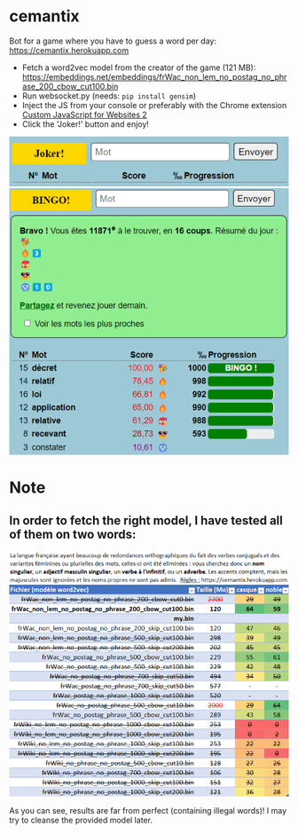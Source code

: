 # cemantix
Bot for a game where you have to guess a word per day: https://cemantix.herokuapp.com

* Fetch a word2vec model from the creator of the game (121 MB): https://embeddings.net/embeddings/frWac_non_lem_no_postag_no_phrase_200_cbow_cut100.bin
* Run websocket.py (needs: `pip install gensim`)
* Inject the JS from your console or preferably with the Chrome extension [Custom JavaScript for Websites 2](https://chrome.google.com/webstore/detail/custom-javascript-for-web/ddbjnfjiigjmcpcpkmhogomapikjbjdk "Custom JavaScript for Websites 2")
* Click the 'Joker!' button and enjoy!

![Joker button](joker_btn.png?raw=true "Joker button")
![Run example](run.png?raw=true "Run example")


# Note
In order to fetch the right model, I have tested all of them on two words:
---
![Model Benchmarking](model_benchmark.png?raw=true "Model Benchmarking")

As you can see, results are far from perfect (containing illegal words)!
I may try to cleanse the provided model later.
